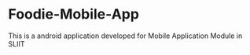 # Foodie-Mobile-App
This is a android application developed for Mobile Application Module in SLIIT


